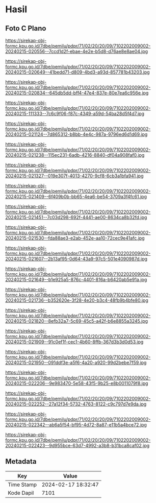 # Hasil

## Foto C Plano

https://sirekap-obj-formc.kpu.go.id/7dbe/pemilu/pdpr/71/02/20/20/09/7102202009002-20240215-020556--7ccd1d2f-ebae-4e2e-b5d8-d76ae8e8ae04.jpg

https://sirekap-obj-formc.kpu.go.id/7dbe/pemilu/pdpr/71/02/20/20/09/7102202009002-20240215-020649--41bedd71-d809-4bd3-a93d-857781b43203.jpg

https://sirekap-obj-formc.kpu.go.id/7dbe/pemilu/pdpr/71/02/20/20/09/7102202009002-20240215-020834--645db5dd-bff4-47e4-837e-80e7ea6c956e.jpg

https://sirekap-obj-formc.kpu.go.id/7dbe/pemilu/pdpr/71/02/20/20/09/7102202009002-20240215-111333--7c6c9f06-f87c-4349-a59d-54ba28d5f4d7.jpg

https://sirekap-obj-formc.kpu.go.id/7dbe/pemilu/pdpr/71/02/20/20/09/7102202009002-20240215-021124--7d865312-b8bb-4e4c-987a-9796ed6d1d69.jpg

https://sirekap-obj-formc.kpu.go.id/7dbe/pemilu/pdpr/71/02/20/20/09/7102202009002-20240215-021238--115ec231-6adb-4216-8840-df04a908faf0.jpg

https://sirekap-obj-formc.kpu.go.id/7dbe/pemilu/pdpr/71/02/20/20/09/7102202009002-20240215-021327--019e307f-4013-4270-9cf8-6cb3a1bfa941.jpg

https://sirekap-obj-formc.kpu.go.id/7dbe/pemilu/pdpr/71/02/20/20/09/7102202009002-20240215-021409--6f409b0b-bb65-4ea6-be54-3709a3f4fc61.jpg

https://sirekap-obj-formc.kpu.go.id/7dbe/pemilu/pdpr/71/02/20/20/09/7102202009002-20240215-021451--7c03d298-692f-4441-ae00-8634ca8b32fd.jpg

https://sirekap-obj-formc.kpu.go.id/7dbe/pemilu/pdpr/71/02/20/20/09/7102202009002-20240215-021530--fda88ae3-e2ab-452e-aa10-72cec9e41afc.jpg

https://sirekap-obj-formc.kpu.go.id/7dbe/pemilu/pdpr/71/02/20/20/09/7102202009002-20240215-021607--2b13af95-0d64-43a9-97c5-501e4090987d.jpg

https://sirekap-obj-formc.kpu.go.id/7dbe/pemilu/pdpr/71/02/20/20/09/7102202009002-20240215-021649--b1e925a5-876c-4401-816a-b6420ab5e91a.jpg

https://sirekap-obj-formc.kpu.go.id/7dbe/pemilu/pdpr/71/02/20/20/09/7102202009002-20240215-021736--b352620e-3f28-4e20-b3c4-48fb9b4bfe80.jpg

https://sirekap-obj-formc.kpu.go.id/7dbe/pemilu/pdpr/71/02/20/20/09/7102202009002-20240215-021820--8efb32a7-5c69-45c5-a42f-b6e8855a3245.jpg

https://sirekap-obj-formc.kpu.go.id/7dbe/pemilu/pdpr/71/02/20/20/09/7102202009002-20240215-021909--91c0ef1f-cec1-4b60-8ffb-367d3b3d0d53.jpg

https://sirekap-obj-formc.kpu.go.id/7dbe/pemilu/pdpr/71/02/20/20/09/7102202009002-20240215-021950--091ddf3e-a5f6-4a20-a920-99d2bebe7f59.jpg

https://sirekap-obj-formc.kpu.go.id/7dbe/pemilu/pdpr/71/02/20/20/09/7102202009002-20240215-022206--9e983470-5e58-43f5-9b25-e8b0011079f8.jpg

https://sirekap-obj-formc.kpu.go.id/7dbe/pemilu/pdpr/71/02/20/20/09/7102202009002-20240215-022252--27a12f34-5732-4763-8122-c9c797d7e9da.jpg

https://sirekap-obj-formc.kpu.go.id/7dbe/pemilu/pdpr/71/02/20/20/09/7102202009002-20240215-022342--ab6a5f54-bf95-4d72-8a87-e11b5a4bce72.jpg

https://sirekap-obj-formc.kpu.go.id/7dbe/pemilu/pdpr/71/02/20/20/09/7102202009002-20240215-022423--9d955bce-63d7-4992-a3b8-b31bca8caf02.jpg


## Metadata

| Key        | Value               |
| ---------- | ------------------- |
| Time Stamp | 2024-02-17 18:32:47 |
| Kode Dapil | 7101                |



